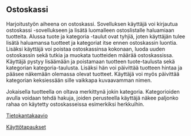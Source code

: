 ## Ostoskassi 
Harjoitustyön aiheena on ostoskassi. Sovelluksen käyttäjä voi kirjautua
ostoskassi -sovellukseen ja lisätä luomalleen ostoslistalle haluamiaan tuotteita. Alussa tuote ja kategoria -taulut ovat tyhjiä,
joten käyttäjän tulee lisätä haluamansa tuotteet ja kategoriat itse ennen ostoskassin luontia. Lisäksi käyttäjä voi poistaa
ostoskassinsa kokonaan, luoda uuden ostoskassin sekä tutkia ja muokata tuotteiden määrää ostoskassissa.
Käyttäjä pystyy lisäämään ja poistamaan tuotteen tuote-taulusta sekä kategorian kategoria-taulusta. 
Lisäksi hän voi päivittää tuotteen hintaa ja pääsee näkemään olemassa olevat tuotteet. Käyttäjä voi myös päivittää kategorian
keksiessään sille vaikkapa kuvaavamman nimen.

Jokaisella tuotteella on oltava merkittynä jokin kategoria. Kategorioiden avulla voidaan tehdä hakuja, joiden perusteella 
käyttäjä näkee paljonko rahaa on käytetty ostoskasseissa esimerkiksi herkkuihin.



[Tietokantakaavio](https://github.com/outisa/Ostoskassi/blob/master/documentation/Tietokantakaavio.md)

[Käyttötapaukset](https://github.com/outisa/Ostoskassi/blob/master/documentation/Tietokantakaavio.md)


